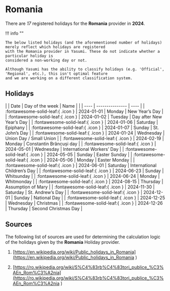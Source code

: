 # Romania

There are _17_ registered holidays for the **Romania** provider in **2024**.

!!! info ""

    The below listed holidays (and the aforementioned number of holidays) merely reflect which holidays are registered
    with the Romania provider in Yasumi. These do not indicate whether a particular holiday is
    considered a non-working day or not.

    Although Yasumi has the ability to classify holidays (e.g. 'Official', 'Regional', etc.), this isn't optimal feature
    and we are working on a different classification system.

## Holidays

| | Date | Day of the week | Name |
| | ---- | --------------- | ---- |
| :fontawesome-solid-leaf:{ .icon } | 2024-01-01 | Monday | New Year’s Day |
| :fontawesome-solid-leaf:{ .icon } | 2024-01-02 | Tuesday | Day after New Year’s Day |
| :fontawesome-solid-leaf:{ .icon } | 2024-01-06 | Saturday | Epiphany |
| :fontawesome-solid-leaf:{ .icon } | 2024-01-07 | Sunday | St. John’s Day |
| :fontawesome-solid-leaf:{ .icon } | 2024-01-24 | Wednesday | Union Day / Small Union |
| :fontawesome-solid-leaf:{ .icon } | 2024-02-19 | Monday | Constantin Brâncuși day |
| :fontawesome-solid-leaf:{ .icon } | 2024-05-01 | Wednesday | International Workers’ Day |
| :fontawesome-solid-leaf:{ .icon } | 2024-05-05 | Sunday | Easter Sunday |
| :fontawesome-solid-leaf:{ .icon } | 2024-05-06 | Monday | Easter Monday |
| :fontawesome-solid-leaf:{ .icon } | 2024-06-01 | Saturday | International Children’s Day |
| :fontawesome-solid-leaf:{ .icon } | 2024-06-23 | Sunday | Whitsunday |
| :fontawesome-solid-leaf:{ .icon } | 2024-06-24 | Monday | Whitmonday |
| :fontawesome-solid-leaf:{ .icon } | 2024-08-15 | Thursday | Assumption of Mary |
| :fontawesome-solid-leaf:{ .icon } | 2024-11-30 | Saturday | St. Andrew’s Day |
| :fontawesome-solid-leaf:{ .icon } | 2024-12-01 | Sunday | National Day |
| :fontawesome-solid-leaf:{ .icon } | 2024-12-25 | Wednesday | Christmas |
| :fontawesome-solid-leaf:{ .icon } | 2024-12-26 | Thursday | Second Christmas Day |

## Sources

The following list of sources are used for determining the calculation logic of
the holidays given by the **Romania** Holiday provider.


1. [https://en.wikipedia.org/wiki/Public_holidays_in_Romania](https://en.wikipedia.org/wiki/Public_holidays_in_Romania )
   
1. [https://ro.wikipedia.org/wiki/S%C4%83rb%C4%83tori_publice_%C3%AEn_Rom%C3%A2nia](https://ro.wikipedia.org/wiki/S%C4%83rb%C4%83tori_publice_%C3%AEn_Rom%C3%A2nia )
   